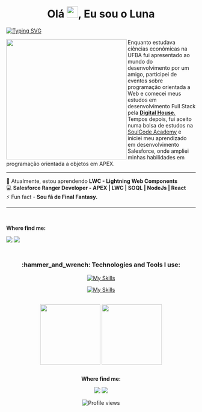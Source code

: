 
<h1 align="center">Olá  <img src="https://media.giphy.com/media/hvRJCLFzcasrR4ia7z/giphy.gif" width="30px"/>, Eu sou o Luna </h1>

[![Typing SVG](https://readme-typing-svg.demolab.com?font=Fira+Code&pause=1000&color=blue&center=true&vCenter=true&width=1000&lines=Dev+SalesForce+em+forma%C3%A7%C3%A3o;com+uma+quedinha+por+Back-end)](https://git.io/typing-svg)

<img align="left" src="https://cdn.picrew.me/shareImg/org/202212/644129_judF59dj.png" width="320px"> Enquanto estudava ciências econômicas na UFBA fui apresentado ao mundo do desenvolvimento por um amigo, participei de eventos sobre programação orientada a Web e comecei meus estudos em desenvolvimento Full Stack pela <strong><a href="https://www.digitalhouse.com/br">Digital House.</a></strong>
<br>
Tempos depois, fui aceito numa bolsa de estudos na <a href="https://soulcodeacademy.org">SoulCode Academy</a></strong> e iniciei meu aprendizado em desenvolvimento Salesforce, onde ampliei minhas habilidades em programação orientada a objetos em APEX.

**********
<div align="left">
🌱 Atualmente, estou aprendendo <strong>LWC - Lightning Web Components</strong><br>
💻 <strong>Salesforce Ranger Developer - APEX | LWC | SOQL | NodeJs | React </strong><br>
⚡ Fun fact - <strong> Sou fã de Final Fantasy. </strong></h4> 
</div>

***************	
  
  <br>
  
  
  
  
  <p align="left"><strong>Where find me:</strong><p> 

<div align="left">   
  <a href="https://www.linkedin.com/in/AndLuna/" target="_blank"><img src="https://img.shields.io/badge/-Linkedin-1C1C1C?style=for-the-badge&logo=Linkedin&logoColor=white" /></a>
  <a href="https://trailblazer.me/id/aluna68" target="_blank"><img src="https://img.shields.io/badge/TrailBlazer-1C1C1C?style=for-the-badge&logo=Salesforce&logoColor=50EBFA" /></a>  
  
</div>
</ul>


<br>


##
<h3 align="center">:hammer_and_wrench: Technologies and Tools I use:</h2>



<div style="display: inline_block" align="center"> 
  
  [![My Skills](https://skillicons.dev/icons?i=js,nodejs,react,html,css)](https://skillicons.dev)
   
  [![My Skills](https://skillicons.dev/icons?i=mysql,git,github,vscode)](https://skillicons.dev)
  <!--<a href="https://github.com/AndLuna"><img align="center" alt="BBM-Postman" height="45" width="50" href="https://github.com/AndLuna" src="https://cdn.icon-icons.com/icons2/3053/PNG/512/postman_alt_macos_bigsur_icon_189814.png"/></a>--> 

</div>

<br>

<div align="center">
  <a href="https://github.com/AndLuna"><img align="center" height="160rem" src="https://github-readme-stats.vercel.app/api?username=AndLuna&show_icons=true&theme=vue-dark&include_all_commits=true&count_private=true" /></a>
  <a href="https://github.com/AndLuna"><img align="center" height="160rem" src="https://github-readme-stats.vercel.app/api/top-langs/?username=AndLuna&layout=compact&langs_count=7&theme=vue-dark"/></a>
</div>

##
  
<p align="center"><strong>Where find me:</strong><p> 

<div align="center">   
  <a href="https://www.linkedin.com/in/AndLuna/" target="_blank"><img src="https://img.shields.io/badge/-Linkedin-1C1C1C?style=for-the-badge&logo=Linkedin&logoColor=white" /></a>
  <a href="https://trailblazer.me/id/aluna68" target="_blank"><img src="https://img.shields.io/badge/TrailBlazer-1C1C1C?style=for-the-badge&logo=Salesforce&logoColor=50EBFA" /></a>  
  
</div>
<p align="center"> <img src="https://komarev.com/ghpvc/?username=AndLuna&color=blueviolet" alt="Profile views"/></p>
